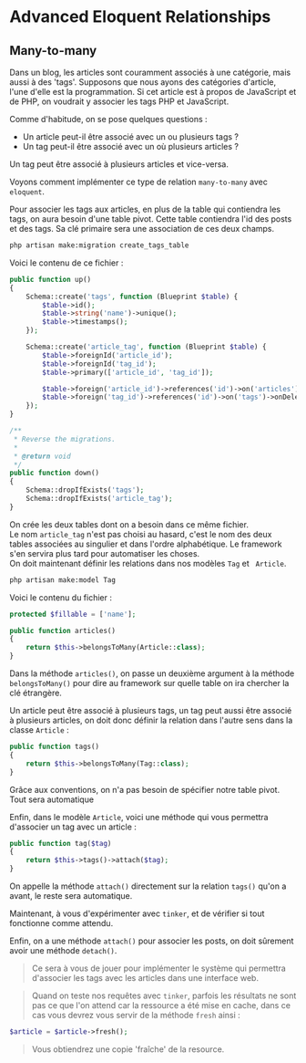 # Advanced Eloquent Relationships

 ## Many-to-many
Dans un blog, les articles sont couramment associés à une catégorie, mais aussi à des 'tags'.
Supposons que nous ayons des catégories d'article, l'une d'elle est la programmation.
Si cet article est à propos de JavaScript et de PHP, on voudrait y associer les tags PHP et JavaScript.

Comme d'habitude, on se pose quelques questions :
- Un article peut-il être associé avec un ou plusieurs tags ?
- Un tag peut-il être associé avec un où plusieurs articles ?   

Un tag peut être associé à plusieurs articles et vice-versa.

Voyons comment implémenter ce type de relation `many-to-many` avec `eloquent`.

Pour associer les tags aux articles, en plus de la table qui contiendra les tags, on aura besoin d'une table pivot. Cette table contiendra l'id des posts et des tags. Sa clé primaire sera une association de ces deux champs.
```bash 
php artisan make:migration create_tags_table
```
Voici le contenu de ce fichier :
```php
public function up()
{
    Schema::create('tags', function (Blueprint $table) {
        $table->id();
        $table->string('name')->unique();
        $table->timestamps();
    });

    Schema::create('article_tag', function (Blueprint $table) {
        $table->foreignId('article_id');
        $table->foreignId('tag_id');
        $table->primary(['article_id', 'tag_id']);

        $table->foreign('article_id')->references('id')->on('articles')->onDelete('cascade');
        $table->foreign('tag_id')->references('id')->on('tags')->onDelete('cascade');
    });
}

/**
 * Reverse the migrations.
 *
 * @return void
 */
public function down()
{
    Schema::dropIfExists('tags');
    Schema::dropIfExists('article_tag');
}
```
On crée les deux tables dont on a besoin dans ce même fichier.  
Le nom `article_tag` n'est pas choisi au hasard, c'est le nom des deux tables associées au singulier et dans l'ordre alphabétique. Le framework s'en servira plus tard pour automatiser les choses.  
On doit maintenant définir les relations dans nos modèles `Tag` et ` Article`.
```bash
php artisan make:model Tag
```
Voici le contenu du fichier :
```php
protected $fillable = ['name'];

public function articles()
{
    return $this->belongsToMany(Article::class);
}
```
Dans la méthode `articles()`, on passe un deuxième argument à la méthode `belongsToMany()` pour dire au framework sur quelle table on ira chercher la clé étrangère.

Un article peut être associé à plusieurs tags, un tag peut aussi être associé à plusieurs articles, on doit donc définir la relation dans l'autre sens dans la classe `Article` :
```php
public function tags()
{
    return $this->belongsToMany(Tag::class);
}
```
Grâce aux conventions, on n'a pas besoin de spécifier notre table pivot. Tout sera automatique

Enfin, dans le modèle `Article`, voici une méthode qui vous permettra d'associer un tag avec un article :
```php
public function tag($tag)
{
    return $this->tags()->attach($tag);
}
```
On appelle la méthode `attach()` directement sur la relation `tags()` qu'on a avant, le reste sera automatique.

Maintenant, à vous d'expérimenter avec `tinker`, et de vérifier si tout fonctionne comme attendu.

Enfin, on a une méthode `attach()` pour associer les posts, on doit sûrement avoir une méthode `detach()`.

> Ce sera à vous de jouer pour implémenter le système qui permettra d'associer les tags avec les articles dans une interface web.

> Quand on teste nos requêtes avec `tinker`, parfois les résultats ne sont pas ce que l'on attend car la ressource a été mise en cache,
> dans ce cas vous devrez vous servir de la méthode `fresh` ainsi : 
```php
$article = $article->fresh();
```
> Vous obtiendrez une copie 'fraîche' de la resource.
